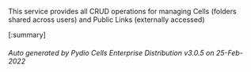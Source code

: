 






This service provides all CRUD operations for managing Cells (folders shared across users) and Public Links (externally accessed)

[:summary]

###### Auto generated by Pydio Cells Enterprise Distribution v3.0.5 on 25-Feb-2022
